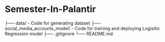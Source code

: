 # Semester-In-Palantir

├── data/ - Code for generating dataset
├── social_media_accounts_model/ - Code for training and deploying Logisitic Regression model 
├── .gitignore
└── README.md
